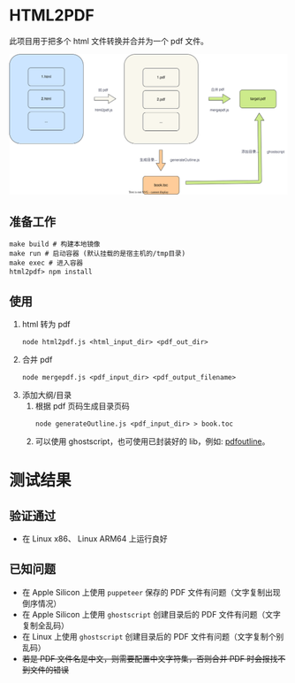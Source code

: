 # HTML2PDF
此项目用于把多个 html 文件转换并合并为一个 pdf 文件。

![html2pdf](html2pdf.svg)

## 准备工作
```shell
make build # 构建本地镜像
make run # 启动容器 (默认挂载的是宿主机的/tmp目录)
make exec # 进入容器
html2pdf> npm install 
```
## 使用

1. html 转为 pdf
    ```shell
    node html2pdf.js <html_input_dir> <pdf_out_dir>
    ```
1. 合并 pdf
    ```shell
    node mergepdf.js <pdf_input_dir> <pdf_output_filename>
    ```
1. 添加大纲/目录
    1. 根据 pdf 页码生成目录页码
        ```shell
        node generateOutline.js <pdf_input_dir> > book.toc
        ```
    1. 可以使用 ghostscript，也可使用已封装好的 lib，例如: [pdfoutline](https://github.com/yutayamamoto/pdfoutline)。

# 测试结果
## 验证通过
- 在 Linux x86、 Linux ARM64 上运行良好
## 已知问题
- 在 Apple Silicon 上使用 `puppeteer` 保存的 PDF 文件有问题（文字复制出现倒序情况）
- 在 Apple Silicon 上使用 `ghostscript` 创建目录后的 PDF 文件有问题（文字复制全乱码）
- 在 Linux 上使用 `ghostscript` 创建目录后的 PDF 文件有问题（文字复制个别乱码）
- ~~若是 PDF 文件名是中文，则需要配置中文字符集，否则合并 PDF 时会报找不到文件的错误~~